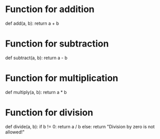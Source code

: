 # Function for addition
def add(a, b):
    return a + b

# Function for subtraction
def subtract(a, b):
    return a - b

# Function for multiplication
def multiply(a, b):
    return a * b

# Function for division
def divide(a, b):
    if b != 0:
        return a / b
    else:
        return "Division by zero is not allowed!"

